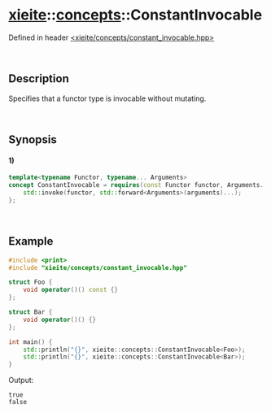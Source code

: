 # [xieite](../../xieite.md)\:\:[concepts](../../concepts.md)\:\:ConstantInvocable
Defined in header [<xieite/concepts/constant_invocable.hpp>](../../../include/xieite/concepts/constant_invocable.hpp)

&nbsp;

## Description
Specifies that a functor type is invocable without mutating.

&nbsp;

## Synopsis
#### 1)
```cpp
template<typename Functor, typename... Arguments>
concept ConstantInvocable = requires(const Functor functor, Arguments... arguments) {
    std::invoke(functor, std::forward<Arguments>(arguments)...);
};
```

&nbsp;

## Example
```cpp
#include <print>
#include "xieite/concepts/constant_invocable.hpp"

struct Foo {
    void operator()() const {}
};

struct Bar {
    void operator()() {}
};

int main() {
    std::println("{}", xieite::concepts::ConstantInvocable<Foo>);
    std::println("{}", xieite::concepts::ConstantInvocable<Bar>);
}
```
Output:
```
true
false
```
